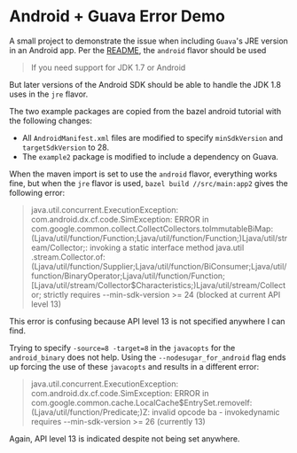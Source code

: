 # Android + Guava Error Demo

A small project to demonstrate the issue when including `Guava`'s JRE version in an Android
app.  Per the [README](https://github.com/google/guava), the `android` flavor should be used

> If you need support for JDK 1.7 or Android

But later versions of the Android SDK should be able to handle the JDK 1.8 uses in the `jre`
flavor.

The two example packages are copied from the bazel android tutorial with the following changes:

* All `AndroidManifest.xml` files are modified to specify `minSdkVersion` and `targetSdkVersion` to 28.
* The `example2` package is modified to include a dependency on Guava.

When the maven import is set to use the `android` flavor, everything works fine, but when the
 `jre` flavor is used, `bazel build //src/main:app2` gives the following error:
 
> java.util.concurrent.ExecutionException: com.android.dx.cf.code.SimException: ERROR in com.google.common.collect.CollectCollectors.toImmutableBiMap:(Ljava/util/function/Function;Ljava/util/function/Function;)Ljava/util/stream/Collector;: invoking a static interface method java.util
  .stream.Collector.of:(Ljava/util/function/Supplier;Ljava/util/function/BiConsumer;Ljava/util/function/BinaryOperator;Ljava/util/function/Function;[Ljava/util/stream/Collector$Characteristics;)Ljava/util/stream/Collector; strictly requires --min-sdk-version >= 24 (blocked at current
   API level 13)

This error is confusing because API level 13 is not specified anywhere I can find.

Trying to specify `-source=8 -target=8` in the `javacopts` for the `android_binary` does not help.
Using the `--nodesugar_for_android` flag ends up forcing the use of these `javacopts` and results
 in a different error:

> java.util.concurrent.ExecutionException: com.android.dx.cf.code.SimException: ERROR in com.google.common.cache.LocalCache$EntrySet.removeIf:(Ljava/util/function/Predicate;)Z: invalid opcode ba - invokedynamic requires --min-sdk-version >= 26 (currently 13)
    
Again, API level 13 is indicated despite not being set anywhere.
 